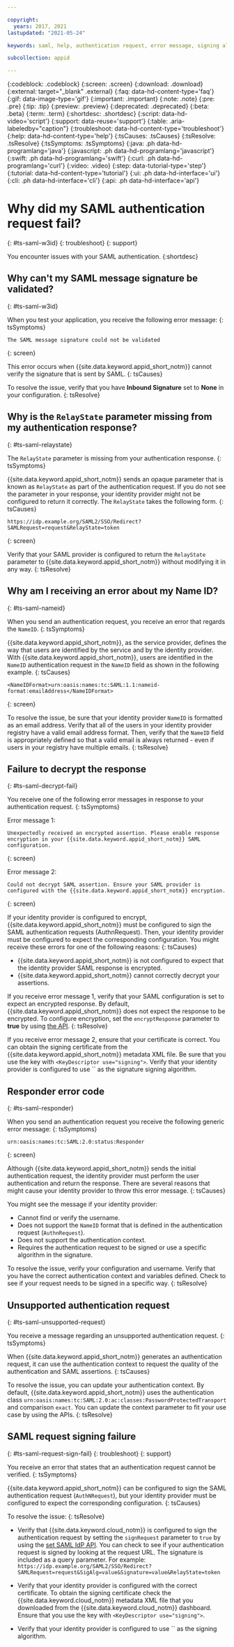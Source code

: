 ```yaml
---

copyright:
  years: 2017, 2021
lastupdated: "2021-05-24"

keywords: saml, help, authentication request, error message, signing algorithm, xml file, signing certificate, valid email, error code, saml message signature, 

subcollection: appid

---
```


{:codeblock: .codeblock}
{:screen: .screen}
{:download: .download}
{:external: target="_blank" .external}
{:faq: data-hd-content-type='faq'}
{:gif: data-image-type='gif'}
{:important: .important}
{:note: .note}
{:pre: .pre}
{:tip: .tip}
{:preview: .preview}
{:deprecated: .deprecated}
{:beta: .beta}
{:term: .term}
{:shortdesc: .shortdesc}
{:script: data-hd-video='script'}
{:support: data-reuse='support'}
{:table: .aria-labeledby="caption"}
{:troubleshoot: data-hd-content-type='troubleshoot'}
{:help: data-hd-content-type='help'}
{:tsCauses: .tsCauses}
{:tsResolve: .tsResolve}
{:tsSymptoms: .tsSymptoms}
{:java: .ph data-hd-programlang='java'}
{:javascript: .ph data-hd-programlang='javascript'}
{:swift: .ph data-hd-programlang='swift'}
{:curl: .ph data-hd-programlang='curl'}
{:video: .video}
{:step: data-tutorial-type='step'}
{:tutorial: data-hd-content-type='tutorial'}
{:ui: .ph data-hd-interface='ui'}
{:cli: .ph data-hd-interface='cli'}
{:api: .ph data-hd-interface='api'}

# Why did my SAML authentication request fail?
{: #ts-saml-w3id}
{: troubleshoot} 
{: support}

You encounter issues with your SAML authentication.
{:shortdesc}

## Why can't my SAML message signature be validated?
{: #ts-saml-w3id}

When you test your application, you receive the following error message:
{: tsSymptoms}

```
The SAML message signature could not be validated
```
{: screen}

This error occurs when {{site.data.keyword.appid_short_notm}} cannot verify the signature that is sent by SAML.
{: tsCauses}

To resolve the issue, verify that you have **Inbound Signature** set to **None** in your configuration.
{: tsResolve}

## Why is the `RelayState` parameter missing from my authentication response?
{: #ts-saml-relaystate}

The `RelayState` parameter is missing from your authentication response.
{: tsSymptoms}


{{site.data.keyword.appid_short_notm}} sends an opaque parameter that is known as `RelayState` as part of the authentication request. If you do not see the parameter in your response, your identity provider might not be configured to return it correctly. The `RelayState` takes the following form.
{: tsCauses}

```
https://idp.example.org/SAML2/SSO/Redirect?SAMLRequest=request&RelayState=token
```
{: screen}

Verify that your SAML provider is configured to return the `RelayState` parameter to {{site.data.keyword.appid_short_notm}} without modifying it in any way.
{: tsResolve}

## Why am I receiving an error about my Name ID?
{: #ts-saml-nameid}

When you send an authentication request, you receive an error that regards the `NameID`.
{: tsSymptoms}

{{site.data.keyword.appid_short_notm}}, as the service provider, defines the way that users are identified by the service and by the identity provider. With {{site.data.keyword.appid_short_notm}}, users are identified in the `NameID` authentication request in the `NameID` field as shown in the following example.
{: tsCauses}

```
<NameIDFormat>urn:oasis:names:tc:SAML:1.1:nameid-format:emailAddress</NameIDFormat>
```
{: screen}

To resolve the issue, be sure that your identity provider `NameID` is formatted as an email address. Verify that all of the users in your identity provider registry have a valid email address format. Then, verify that the `NameID` field is appropriately defined so that a valid email is always returned - even if users in your registry have multiple emails.
{: tsResolve}

## Failure to decrypt the response
{: #ts-saml-decrypt-fail}

You receive one of the following error messages in response to your authentication request.
{: tsSymptoms}

Error message 1:

```
Unexpectedly received an encrypted assertion. Please enable response encryption in your {{site.data.keyword.appid_short_notm}} SAML configuration.
```
{: screen}

Error message 2: 

```
Could not decrypt SAML assertion. Ensure your SAML provider is configured with the {{site.data.keyword.appid_short_notm}} encryption. 
```
{: screen}


If your identity provider is configured to encrypt, {{site.data.keyword.appid_short_notm}} must be configured to sign the SAML authentication requests (AuthnRequest). Then, your identity provider must be configured to expect the corresponding configuration. You might receive these errors for one of the following reasons:
{: tsCauses}

- {{site.data.keyword.appid_short_notm}} is not configured to expect that the identity provider SAML response is encrypted.
- {{site.data.keyword.appid_short_notm}} cannot correctly decrypt your assertions.


If you receive error message 1, verify that your SAML configuration is set to expect an encrypted response. By default, {{site.data.keyword.appid_short_notm}} does not expect the response to be encrypted. To configure encryption, set the `encryptResponse` parameter to **true** by using [the API](https://us-south.appid.cloud.ibm.com/swagger-ui/#/Management%20API%20-%20Identity%20Providers/mgmt.set_saml_idp).
{: tsResolve}

If you receive error message 2, ensure that your certificate is correct. You can obtain the signing certificate from the {{site.data.keyword.appid_short_notm}} metadata XML file. Be sure that you use the key with `<KeyDescriptor use="signing">`. Verify that your identity provider is configured to use `` as the signature signing algorithm. 

## Responder error code
{: #ts-saml-responder}

When you send an authentication request you receive the following generic error message:
{: tsSymptoms}

```
urn:oasis:names:tc:SAML:2.0:status:Responder
```
{: screen}

Although {{site.data.keyword.appid_short_notm}} sends the initial authentication request, the identity provider must perform the user authentication and return the response. There are several reasons that might cause your identity provider to throw this error message.
{: tsCauses}

You might see the message if your identity provider: 

* Cannot find or verify the username.
* Does not support the `NameID` format that is defined in the authentication request (`AuthnRequest`).
* Does not support the authentication context.
* Requires the authentication request to be signed or use a specific algorithm in the signature.

To resolve the issue, verify your configuration and username. Verify that you have the correct authentication context and variables defined. Check to see if your request needs to be signed in a specific way.
{: tsResolve}

## Unsupported authentication request
{: #ts-saml-unsupported-request}

You receive a message regarding an unsupported authentication request.
{: tsSymptoms}

When {{site.data.keyword.appid_short_notm}} generates an authentication request, it can use the authentication context to request the quality of the authentication and SAML assertions.
{: tsCauses}

To resolve the issue, you can update your authentication context. By default, {{site.data.keyword.appid_short_notm}} uses the authentication class `urn:oasis:names:tc:SAML:2.0:ac:classes:PasswordProtectedTransport` and comparison `exact`. You can update the context parameter to fit your use case by using the APIs.
{: tsResolve}

## SAML request signing failure
{: #ts-saml-request-sign-fail}
{: troubleshoot} 
{: support}

You receive an error that states that an authentication request cannot be verified.
{: tsSymptoms}

{{site.data.keyword.appid_short_notm}} can be configured to sign the SAML authentication request (`AuthNRequest`), but your identity provider must be configured to expect the corresponding configuration.
{: tsCauses}

To resolve the issue:
{: tsResolve}

* Verify that {{site.data.keyword.cloud_notm}} is configured to sign the authentication request by setting the `signRequest` parameter to `true` by using the [set SAML IdP API](https://us-south.appid.cloud.ibm.com/swagger-ui/#/Management%20API%20-%20Identity%20Providers/mgmt.set_saml_idp). You can check to see if your authentication request is signed by looking at the request URL. The signature is included as a query parameter. For example: `https://idp.example.org/SAML2/SSO/Redirect?SAMLRequest=request&SigAlg=value&Signature=value&RelayState=token`

* Verify that your identity provider is configured with the correct certificate. To obtain the signing certificate check the {{site.data.keyword.cloud_notm}} metadata XML file that you downloaded from the {{site.data.keyword.cloud_notm}} dashboard. Ensure that you use the key with `<KeyDescriptor use="signing">`.

* Verify that your identity provider is configured to use `` as the signing algorithm.
